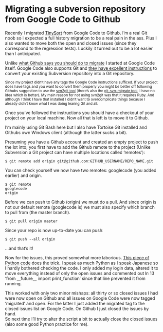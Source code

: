 <!--
  date: 2012-08-24
  modified: 2012-08-24
  slug: migrating-a-subversion-repository-from-google-code-to-github
  type: post
  categories: code, JavaScript, jQuery, Python
  tags: Google Code, SVN, Git, Github, migrating
  description: Recently I did a full history and issue migration from Google Code to Github. I expected the worst but it was actually quite easy.
-->

# Migrating a subversion repository from Google Code to Github

<p>Recently I migrated <a href="https://github.com/Sjeiti/TinySort" title="TinySort" target="_blank">TinySort</a> from Google Code to Github. I&#8217;m a real Git noob so I expected a full history migration to be a real pain in the ass. Plus I also wanted to move both the open and closed issues (since they correspond to the regression tests). Luckily it turned out to be a lot easier than I anticipated.</p>
<p><!--more--></p>
<p>Unlike <a href="https://help.github.com/articles/importing-from-subversion" title="Github: Importing from Subversion" target="_blank">what Github says you should do to migrate</a> I started at Google Code itself. Google Code also supports Git and <a href="http://code.google.com/p/support/wiki/ConvertingSvnToGit" title="Google Code: Convert your project from Subversion to Git" target="_blank">they have excellent instructions</a> to convert your existing Subversion repository into a Git repository.</p>
<p><small>Since my project didn&#8217;t have any tags the Google Code instructions sufficed. If your project does have tags and you want to convert them properly you might be better off following Githubs suggestion to use the <a href="https://github.com/nirvdrum/svn2git" target="_blank">svn2git tool</a> (there&#8217;s also the <a href="https://github.com/JohnAlbin/git-svn-migrate" target="_blank">git-svn-migrate tool</a>, I have no idea which is better). My main reason for not using svn2git was that it requires Ruby. And although I think I have that installed I didn&#8217;t want to overcomplicate things because I already didn&#8217;t know what I was doing learing Git and all.</small></p>
<p>Once you&#8217;ve followed the instructions you should have a checkout of your project on your local machine. Now all that is left is to move it to Github.</p>
<p>I&#8217;m mainly using Git Bash here but I also have Tortoise Git installed and Githubs own Windows client (although the latter sucks a bit).</p>
<p>Presuming you have a Github account and created an empty project to push the lot into; you first have to add the Github remote to the project (Unlike Subversion a Git project can have multiple locations called &#8216;remotes&#8217;):</p>
<pre><code data-language="git">$ git remote add origin git@github.com:GITHUB_USERNAME/REPO_NAME.git</code></pre>
<p>You can check yourself we now have two remotes: googlecode (you added earlier) and origin.</p>
<pre><code data-language="git">$ git remote
googlecode
origin</code></pre>
<p>Before we can push to Github (origin) we must do a pull. And since origin is not our default remote (googlecode is) we must also specify which branch to pull from (the master branch).</p>
<pre><code data-language="git">$ git pull origin master</code></pre>
<p>Since your repo is now up-to-date you can push:</p>
<pre><code data-language="git">$ git push --all origin</code></pre>
<p>&#8230;and that&#8217;s it!</p>
<p>Now for the issues, this proved somewhat more laborious. <a href="https://github.com/alexrudnick/migrate-googlecode-issues" title="migrate Google Code issues" target="_blank">This piece of Python code</a> does the trick. I speak as much Python as I speak Japanese so I hardly bothered checking the code. I only added my login data, altered it to move everything instead of only the open issues and commented out ln 13 &#8216;from __future__ import print_function&#8217; since that line prevented it from running.</p>
<p>This worked with only two minor mishaps: all thirty or so closed issues I had were now open on Github and all issues on Google Code were now tagged &#8216;migrated&#8217; and open. For the latter I just added the migrated tag to the closed issues list on Google Code. On Github I just closed the issues by hand.<br />
So next time I&#8217;ll try to alter the script a bit to actually close the closed issues (also some good Python practice for me).</p>
